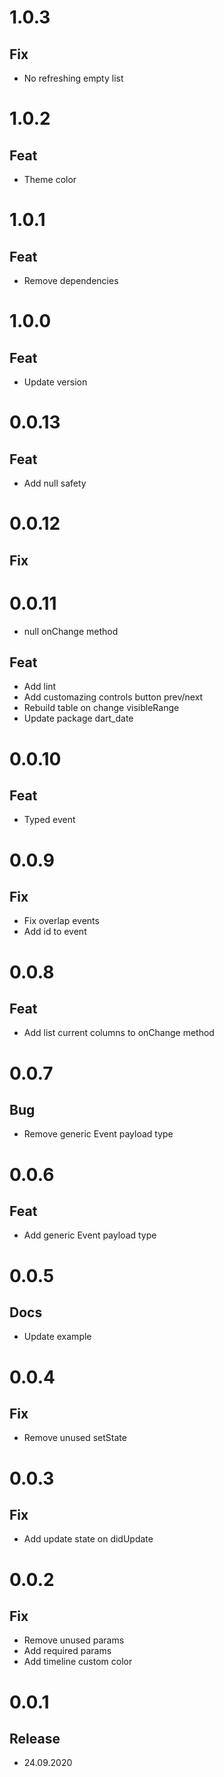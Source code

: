 # 1.0.3

## Fix

- No refreshing empty list

# 1.0.2

## Feat

- Theme color

# 1.0.1

## Feat

- Remove dependencies

# 1.0.0

## Feat

- Update version

# 0.0.13

## Feat

- Add null safety

# 0.0.12

## Fix

# 0.0.11

- null onChange method

## Feat

- Add lint
- Add customazing controls button prev/next
- Rebuild table on change visibleRange
- Update package dart_date

# 0.0.10

## Feat

- Typed event

# 0.0.9

## Fix

- Fix overlap events
- Add id to event

# 0.0.8

## Feat

- Add list current columns to onChange method

# 0.0.7

## Bug

- Remove generic Event payload type

# 0.0.6

## Feat

- Add generic Event payload type

# 0.0.5

## Docs

- Update example

# 0.0.4

## Fix

- Remove unused setState

# 0.0.3

## Fix

- Add update state on didUpdate

# 0.0.2

## Fix

- Remove unused params
- Add required params
- Add timeline custom color

# 0.0.1

## Release

- 24.09.2020
